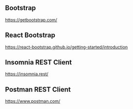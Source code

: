 ## Bootstrap
https://getbootstrap.com/

## React Bootstrap
https://react-bootstrap.github.io/getting-started/introduction

## Insomnia REST Client
 https://insomnia.rest/

## Postman REST Client
https://www.postman.com/
